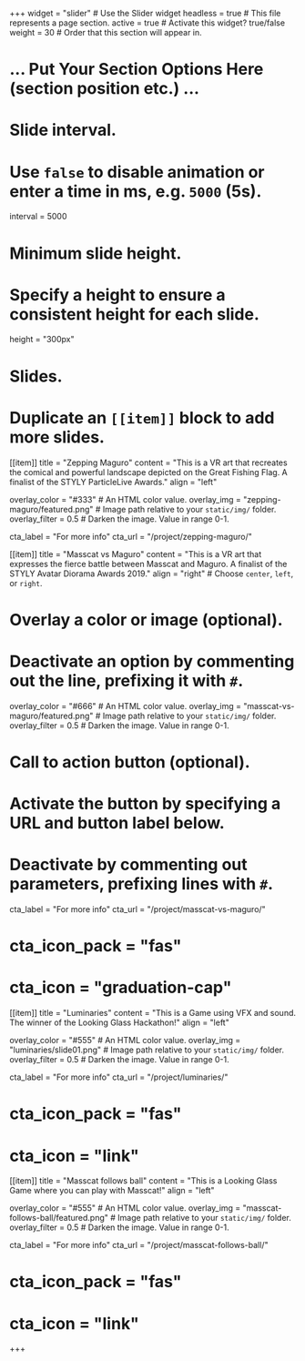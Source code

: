 +++
widget = "slider"  # Use the Slider widget
headless = true  # This file represents a page section.
active = true  # Activate this widget? true/false
weight = 30  # Order that this section will appear in.

# ... Put Your Section Options Here (section position etc.) ...

# Slide interval.
# Use `false` to disable animation or enter a time in ms, e.g. `5000` (5s).
interval = 5000

# Minimum slide height.
# Specify a height to ensure a consistent height for each slide.
height = "300px"

# Slides.
# Duplicate an `[[item]]` block to add more slides.

[[item]]
  title = "Zepping Maguro"
  content = "This is a VR art that recreates the comical and powerful landscape depicted on the Great Fishing Flag. A finalist of the STYLY ParticleLive Awards."
  align = "left"

  overlay_color = "#333"  # An HTML color value.
  overlay_img = "zepping-maguro/featured.png"  # Image path relative to your `static/img/` folder.
  overlay_filter = 0.5  # Darken the image. Value in range 0-1.

  cta_label = "For more info"
  cta_url = "/project/zepping-maguro/"

[[item]]
  title = "Masscat vs Maguro"
  content = "This is a VR art that expresses the fierce battle between Masscat and Maguro. A finalist of the STYLY Avatar Diorama Awards 2019."
  align = "right"  # Choose `center`, `left`, or `right`.

  # Overlay a color or image (optional).
  #   Deactivate an option by commenting out the line, prefixing it with `#`.
  overlay_color = "#666"  # An HTML color value.
  overlay_img = "masscat-vs-maguro/featured.png"  # Image path relative to your `static/img/` folder.
  overlay_filter = 0.5  # Darken the image. Value in range 0-1.

  # Call to action button (optional).
  #   Activate the button by specifying a URL and button label below.
  #   Deactivate by commenting out parameters, prefixing lines with `#`.

  cta_label = "For more info"
  cta_url = "/project/masscat-vs-maguro/"
  # cta_icon_pack = "fas"
  # cta_icon = "graduation-cap"

[[item]]
  title = "Luminaries"
  content = "This is a Game using VFX and sound. The winner of the Looking Glass Hackathon!"
  align = "left"

  overlay_color = "#555"  # An HTML color value.
  overlay_img = "luminaries/slide01.png"  # Image path relative to your `static/img/` folder.
  overlay_filter = 0.5  # Darken the image. Value in range 0-1.

  cta_label = "For more info"
  cta_url = "/project/luminaries/"
  # cta_icon_pack = "fas"
  # cta_icon = "link"

[[item]]
  title = "Masscat follows ball"
  content = "This is a Looking Glass Game where you can play with Masscat!"
  align = "left"

  overlay_color = "#555"  # An HTML color value.
  overlay_img = "masscat-follows-ball/featured.png"  # Image path relative to your `static/img/` folder.
  overlay_filter = 0.5  # Darken the image. Value in range 0-1.

  cta_label = "For more info"
  cta_url = "/project/masscat-follows-ball/"
  # cta_icon_pack = "fas"
  # cta_icon = "link"

+++